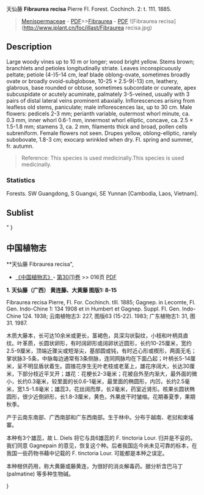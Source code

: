 天仙藤 **Fibraurea recisa** Pierre Fl. Forest. Cochinch. 2: t. 111. 1885.

> [Menispermaceae](http://www.iplant.cn/info/Menispermaceae?t=foc) - [PDF](http://www.iplant.cn/foc/pdf/Menispermaceae.pdf)>>[Fibraurea](http://www.iplant.cn/info/Fibraurea?t=foc) - [PDF](http://www.iplant.cn/foc/pdf/Fibraurea.pdf)
![Fibraurea recisa](http://www.iplant.cn/foc/illast/Fibraurea recisa.jpg)

## Description

Large woody vines up to 10 m or longer; wood bright yellow. Stems brown; branchlets and petioles longitudinally striate. Leaves inconspicuously peltate; petiole (4-)5-14 cm, leaf blade oblong-ovate, sometimes broadly ovate or broadly ovoid-subglobose, 10-25 × 2.5-9(-13) cm, leathery, glabrous, base rounded or obtuse, sometimes subcordate or cuneate, apex subcuspidate or acutely acuminate, palmately 3-5-veined, usually with 3 pairs of distal lateral veins prominent abaxially. Inflorescences arising from leafless old stems, paniculate; male inflorescences lax, up to 30 cm. Male flowers: pedicels 2-3 mm; perianth variable, outermost whorl minute, ca. 0.3 mm, inner whorl 0.6-1 mm, innermost whorl elliptic, concave, ca. 2.5 × 1.5-1.8 mm; stamens 3, ca. 2 mm, filaments thick and broad, pollen cells subreniform. Female flowers not seen. Drupes yellow, oblong-elliptic, rarely subobovate, 1.8-3 cm; exocarp wrinkled when dry. Fl. spring and summer, fr. autumn.


> Reference: 
> This species is used medicinally.This species is used medicinally.

### Statistics
Forests. SW Guangdong, S Guangxi, SE Yunnan [Cambodia, Laos, Vietnam].


## Sublist
"
}
## 中国植物志

**天仙藤 Fibraurea recisa",

* [《中国植物志》](http://www.iplant.cn/frps)- [第30(1)卷](http://www.iplant.cn/frps/vol/30(1)) >> 016页 [PDF](http://www.iplant.cn/frps/pdf/30(1)/016.PDF)


**1. 天仙藤（广西） 黄连藤、大黄藤 图版1: 8-15**

Fibraurea recisa Pierre, Fl. For. Cochinch. tlll. 1885; Gagnep. in Lecomte, Fl. Gen. Indo-Chine 1: 134 1908 et in Humbert et Gagnep. Suppl. FI. Gen. Indo-Chine 124. 1938; 云南植物志3: 227, 图版63 (15-22). 1983; 广东植物志1: 31, 图31. 1987.

木质大藤本，长可达10余米或更长，茎褐色，具深沟状裂纹，小枝和叶柄具直纹。叶革质，长圆状卵形，有时阔卵形或阔卵状近圆形，长约10-25厘米，宽约2.5-9厘米，顶端近骤尖或短渐尖，基部圆或钝，有时近心形或楔形，两面无毛；掌状脉3-5条，中脉每边通常有3条侧脉，连同网脉均在下面凸起；叶柄长5-14厘米，呈不明显盾状着生。圆锥花序生无叶老枝或老茎上，雄花序阔大，长达30厘米，下部分枝近平叉开；雄花：花梗长2-3毫米；花被自外至内渐大，最外面的微小，长约0.3毫米，较里面的长0.6-1毫米，最里面的椭圆形，内凹，长约2.5毫米，宽1.5-1.8毫米；雄蕊3，花丝阔而厚，长2毫米，药室近肾形。核果长圆状椭圆形，很少近倒卵形，长1.8-3厘米，黄色，外果皮干时皱缩。花期春夏季，果期秋季。

产于云南东南部、广西南部和广东西南部。生于林中。分布于越南、老挝和柬埔寨。

本种有3个雄蕊，故 L. Diels 将它与具6雄蕊的 F. tinctoria Lour. 归并是不妥的。我们同意 Gagnepain 的意见，恢复这个种。后者我国迄今尚未见可靠的标本，在我国一些药物书藉中记载的 F. tinctoria Lour. 可能都是本种之误定。

本种根供药用，称大黄藤或藤黄连，为很好的消炎解毒药。据分析含巴马丁 (palmatine) 等多种生物碱。

}